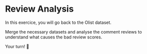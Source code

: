 # Review Analysis

In this exercice, you will go back to the Olist dataset.

Merge the necessary datasets and analyse the comment reviews to understand what causes the bad review scores.

Your turn! 🚀

